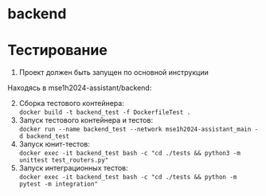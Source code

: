 # backend

# Тестирование
1. Проект должен быть запущен по основной инструкции

Находясь в mse1h2024-assistant/backend:

2. Сборка тестового контейнера: \
```docker build -t backend_test -f DockerfileTest .```
3. Запуск тестового контейнера и тестов: \
```docker run --name backend_test --network mse1h2024-assistant_main -d backend_test```
4. Запуск юнит-тестов: \
```docker exec -it backend_test bash -c "cd ./tests && python3 -m unittest test_routers.py"```
5. Запуск интеграционных тестов: \
```docker exec -it backend_test bash -c "cd ./tests && python -m pytest -m integration"```
